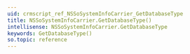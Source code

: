 ```yaml
---
uid: crmscript_ref_NSSoSystemInfoCarrier_GetDatabaseType
title: NSSoSystemInfoCarrier.GetDatabaseType()
intellisense: NSSoSystemInfoCarrier.GetDatabaseType
keywords: GetDatabaseType()
so.topic: reference
---
```





